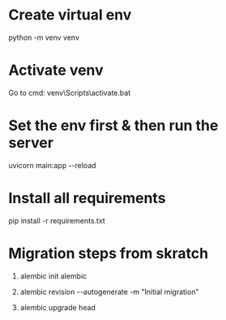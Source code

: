 # Create virtual env

python -m venv venv

# Activate venv

Go to cmd: venv\Scripts\activate.bat

# Set the env first & then run the server

uvicorn main:app --reload

# Install all requirements

pip install -r requirements.txt

# Migration steps from skratch

 1. alembic init alembic

 2. alembic revision --autogenerate -m "Initial migration"

 3. alembic upgrade head